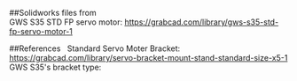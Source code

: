 ##Solidworks files from  
GWS S35 STD FP servo motor: https://grabcad.com/library/gws-s35-std-fp-servo-motor-1


##References  
Standard Servo Moter Bracket: https://grabcad.com/library/servo-bracket-mount-stand-standard-size-x5-1  
GWS S35's bracket type:  

